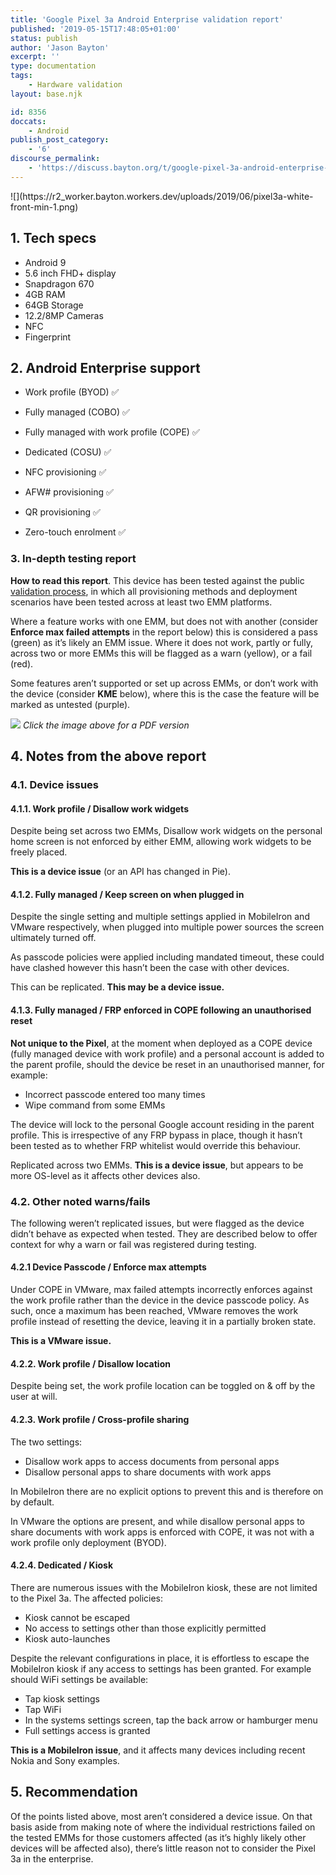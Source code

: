 ```yaml
---
title: 'Google Pixel 3a Android Enterprise validation report'
published: '2019-05-15T17:48:05+01:00'
status: publish
author: 'Jason Bayton'
excerpt: ''
type: documentation
tags: 
    - Hardware validation
layout: base.njk

id: 8356
doccats:
    - Android
publish_post_category:
    - '6'
discourse_permalink:
    - 'https://discuss.bayton.org/t/google-pixel-3a-android-enterprise-validation-report/296'
---
```

<div class="wp-block-image">![](https://r2_worker.bayton.workers.dev/uploads/2019/06/pixel3a-white-front-min-1.png)</div>

## 1. Tech specs

- Android 9
- 5.6 inch FHD+ display
- Snapdragon 670 
- 4GB RAM 
- 64GB Storage 
- 12.2/8MP Cameras 
- NFC
- Fingerprint

## 2. Android Enterprise support

- Work profile (BYOD) ✅
- Fully managed (COBO) ✅
- Fully managed with work profile (COPE) ✅
- Dedicated (COSU) ✅

- NFC provisioning ✅
- AFW# provisioning ✅
- QR provisioning ✅
- Zero-touch enrolment ✅

### 3. In-depth testing report

**How to read this report**. This device has been tested against the public [validation process](/android/android-enterprise-device-support/validation-process-and-information/), in which all provisioning methods and deployment scenarios have been tested across at least two EMM platforms.

Where a feature works with one EMM, but does not with another (consider **Enforce max failed attempts** in the report below) this is considered a pass (green) as it’s likely an EMM issue. Where it does not work, partly or fully, across two or more EMMs this will be flagged as a warn (yellow), or a fail (red).

Some features aren’t supported or set up across EMMs, or don’t work with the device (consider **KME** below), where this is the case the feature will be marked as untested (purple).

[![](https://r2_worker.bayton.workers.dev/uploads/2019/05/Bayton_AE_validation_Pixel3a.1.1-e1558114016148.jpg)](https://r2_worker.bayton.workers.dev/uploads/2019/05/Bayton_AE_validation_Pixel3a.1.1.pdf)
_Click the image above for a PDF version_

## 4. Notes from the above report

### 4.1. Device issues

#### 4.1.1. Work profile / Disallow work widgets

Despite being set across two EMMs, Disallow work widgets on the personal home screen is not enforced by either EMM, allowing work widgets to be freely placed.

**This is a device issue** (or an API has changed in Pie).

#### 4.1.2. Fully managed / Keep screen on when plugged in

Despite the single setting and multiple settings applied in MobileIron and VMware respectively, when plugged into multiple power sources the screen ultimately turned off.

As passcode policies were applied including mandated timeout, these could have clashed however this hasn’t been the case with other devices.

This can be replicated. **This may be a device issue.**

#### 4.1.3. Fully managed / FRP enforced in COPE following an unauthorised reset

**Not unique to the Pixel**, at the moment when deployed as a COPE device (fully managed device with work profile) and a personal account is added to the parent profile, should the device be reset in an unauthorised manner, for example:

- Incorrect passcode entered too many times
- Wipe command from some EMMs

The device will lock to the personal Google account residing in the parent profile. This is irrespective of any FRP bypass in place, though it hasn’t been tested as to whether FRP whitelist would override this behaviour.

Replicated across two EMMs. **This is a device issue**, but appears to be more OS-level as it affects other devices also.

### 4.2. Other noted warns/fails

The following weren’t replicated issues, but were flagged as the device didn’t behave as expected when tested. They are described below to offer context for why a warn or fail was registered during testing.

#### 4.2.1 Device Passcode / Enforce max attempts

Under COPE in VMware, max failed attempts incorrectly enforces against the work profile rather than the device in the device passcode policy. As such, once a maximum has been reached, VMware removes the work profile instead of resetting the device, leaving it in a partially broken state.

**This is a VMware issue.**

#### 4.2.2. Work profile / Disallow location

Despite being set, the work profile location can be toggled on &amp; off by the user at will.

#### 4.2.3. Work profile / Cross-profile sharing

The two settings:

- Disallow work apps to access documents from personal apps
- Disallow personal apps to share documents with work apps

In MobileIron there are no explicit options to prevent this and is therefore on by default.

In VMware the options are present, and while disallow personal apps to share documents with work apps is enforced with COPE, it was not with a work profile only deployment (BYOD).

#### 4.2.4. Dedicated / Kiosk

There are numerous issues with the MobileIron kiosk, these are not limited to the Pixel 3a. The affected policies:

- Kiosk cannot be escaped
- No access to settings other than those explicitly permitted
- Kiosk auto-launches

Despite the relevant configurations in place, it is effortless to escape the MobileIron kiosk if any access to settings has been granted. For example should WiFi settings be available:

- Tap kiosk settings
- Tap WiFi
- In the systems settings screen, tap the back arrow or hamburger menu
- Full settings access is granted

**This is a MobileIron issue**, and it affects many devices including recent Nokia and Sony examples.

## 5. Recommendation

Of the points listed above, most aren’t considered a device issue. On that basis aside from making note of where the individual restrictions failed on the tested EMMs for those customers affected (as it’s highly likely other devices will be affected also), there’s little reason not to consider the Pixel 3a in the enterprise.